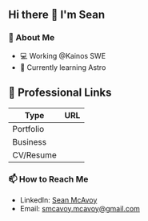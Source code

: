 ## Hi there 👋 I'm Sean

### 🔭 About Me
- 💻 Working @Kainos SWE
- 🌱 Currently learning Astro

<!--
### 🛠️ Technologies & Tools
![Python](https://img.shields.io/badge/-Python-3776AB?logo=python&logoColor=white)
![Raspberry Pi](https://img.shields.io/badge/-Raspberry%20Pi-C51A4A?logo=raspberry-pi)
![IoT](https://img.shields.io/badge/-IoT-FF6F00?logo=arduino)

### 📊 GitHub Stats
[![GitHub Stats](https://github-readme-stats.vercel.app/api?username=SeanMcAvoy&show_icons=true&theme=radical&count_private=true)](https://github.com/SeanMcAvoy)
[![GitHub Stats](https://github-readme-stats.vercel.app/api?username=SeanMcAvoy&show_icons=true&theme=radical&include_all_commits=true)](https://github.com/SeanMcAvoy)
-->

## 🚀 Professional Links  
| Type          | URL                                  |  
|---------------|--------------------------------------|  
| Portfolio     |  |  
| Business      |            |  
| CV/Resume     |           |  

### 📫 How to Reach Me
- LinkedIn: [Sean McAvoy](https://www.linkedin.com/in/sean-mcavoy-8911721b8/)
- Email: smcavoy.mcavoy@gmail.com

<!--
**SeanMcAvoy/SeanMcAvoy** is a ✨ _special_ ✨ repository because its `README.md` (this file) appears on your GitHub profile.

Here are some ideas to get you started:

- 🔭 I’m currently working on ...
- 🌱 I’m currently learning ...
- 👯 I’m looking to collaborate on ...
- 🤔 I’m looking for help with ...
- 💬 Ask me about ...
- 📫 How to reach me: ...
- 😄 Pronouns: ...
- ⚡ Fun fact: ...
-->
